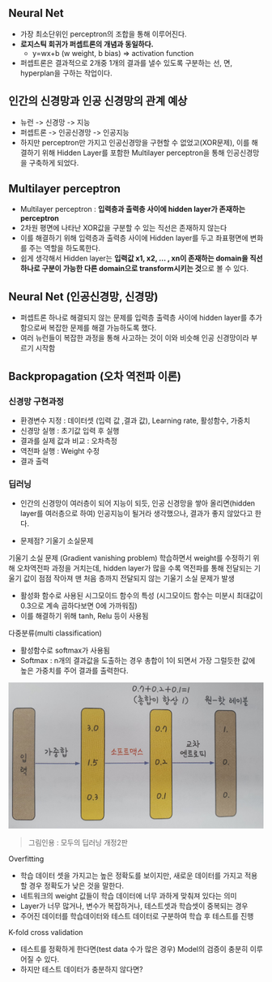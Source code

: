 ## Neural Net
- 가장 최소단위인 perceptron의 조합을 통해 이루어진다.
- **로지스틱 회귀가 퍼셉트론의 개념과 동일하다.**
  - y=wx+b (w weight, b bias) => activation function
- 퍼셉트론은 결과적으로 2개중 1개의 결과를 낼수 있도록 구분하는 선, 면, hyperplan을 구하는 작업이다.

## 인간의 신경망과 인공 신경망의 관계 예상
- 뉴런 -> 신경망 -> 지능
- 퍼셉트론 -> 인공신경망 -> 인공지능
- 하지만 perceptron만 가지고 인공신경망을 구현할 수 없었고(XOR문제), 이를 해결하기 위해 Hidden Layer를 포함한 Multilayer perceptron을 통해 인공신경망을 구축하게 되었다.

## Multilayer perceptron
- Multilayer perceptron : **입력층과 출력층 사이에 hidden layer가 존재하는 perceptron**
- 2차원 평면에 나타난 XOR값을 구분할 수 있는 직선은 존재하지 않는다
- 이를 해결하기 위해 입력층과 출력층 사이에 Hidden layer를 두고 좌표평면에 변화를 주는 역할을 하도록한다.
- 쉽게 생각해서 Hidden layer는 **입력값 x1, x2, … , xn이 존재하는 domain을 직선 하나로 구분이 가능한 다른 domain으로 transform시키는 것**으로 볼 수 있다.



## Neural Net (인공신경망, 신경망)
- 퍼셉트론 하나로 해결되지 않는 문제를 입력층 출력층 사이에 hidden layer를 추가함으로써 복잡한 문제를 해결 가능하도록 했다.
- 여러 뉴런들이 복잡한 과정을 통해 사고하는 것이 이와 비슷해 인공 신경망이라 부르기 시작함

## Backpropagation (오차 역전파 이론)

### 신경망 구현과정
- 환경변수 지정 : 데이터셋 (입력 값 ,결과 값), Learning rate, 활성함수, 가중치
- 신경망 실행 : 초기값 입력 후 실행
- 결과를 실제 값과 비교 : 오차측정
- 역전파 실행 : Weight 수정
- 결과 출력

### 딥러닝
- 인간의 신경망이 여러층이 되어 지능이 되듯, 인공 신경망을 쌓아 올리면(hidden layer를 여러층으로 하여) 인공지능이 될거라 생각했으나, 결과가 좋지 않았다고 한다.

- 문제점? 기울기 소실문제

기울기 소실 문제 (Gradient vanishing problem)
학습하면서 weight를 수정하기 위해 오차역전파 과정을 거치는데, hidden layer가 많을 수록 역전파를 통해 전달되는 기울기 값이 점점 작아져 맨 처음 층까지 전달되지 않는 기울기 소실 문제가 발생
- 활성화 함수로 사용된 시그모이드 함수의 특성 (시그모이드 함수는 미분시 최대값이 0.3으로 계속 곱하다보면 0에 가까워짐)
- 이를 해결하기 위해 tanh, Relu 등이 사용됨



다중분류(multi classification)
- 활성함수로 softmax가 사용됨
- Softmax : n개의 결과값을 도출하는 경우 총합이 1이 되면서 가장 그럴듯한 값에 높은 가중치를 주어 결과를 출력한다.

![multiclass](/DL_study/images/multiclass.png)

> 그림인용 : 모두의 딥러닝 개정2판



Overfitting
- 학습 데이터 셋을 가지고는 높은 정확도를 보이지만, 새로운 데이터를 가지고 적용할 경우 정확도가 낮은 것을 말한다.
- 네트워크의 weight 값들이 학습 데이터에 너무 과하게 맞춰져 있다는 의미
- Layer가 너무 많거나, 변수가 복잡하거나, 테스트셋과 학습셋이 중복되는 경우 
- 주어진 데이터를 학습데이터와 테스트 데이터로 구분하여 학습 후 테스트를 진행

K-fold cross validation
- 테스트를 정확하게 한다면(test data 수가 많은 경우) Model의 검증이 충분히 이루어질 수 있다.
- 하지만 테스트 데이터가 충분하지 않다면?